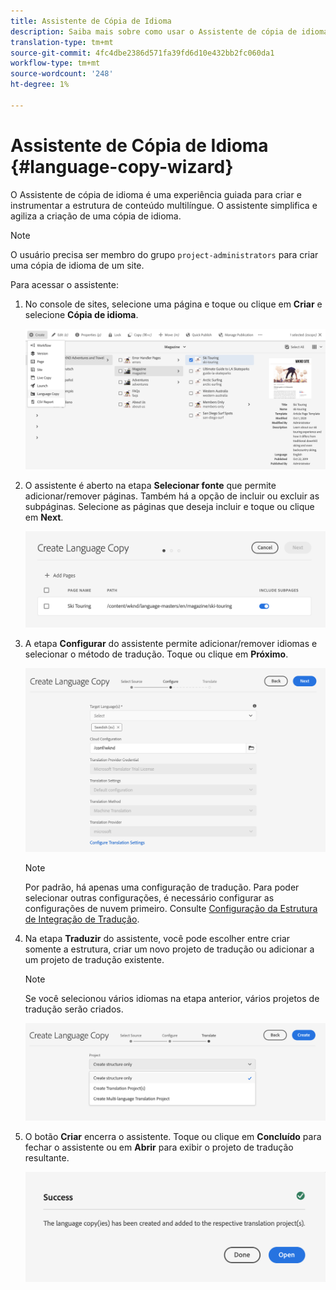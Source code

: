 ```yaml
---
title: Assistente de Cópia de Idioma
description: Saiba mais sobre como usar o Assistente de cópia de idioma no AEM.
translation-type: tm+mt
source-git-commit: 4fc4dbe2386d571fa39fd6d10e432bb2fc060da1
workflow-type: tm+mt
source-wordcount: '248'
ht-degree: 1%

---
```



# Assistente de Cópia de Idioma {#language-copy-wizard}

O Assistente de cópia de idioma é uma experiência guiada para criar e instrumentar a estrutura de conteúdo multilíngue. O assistente simplifica e agiliza a criação de uma cópia de idioma.

>[!NOTE]
>
>O usuário precisa ser membro do grupo `project-administrators` para criar uma cópia de idioma de um site.

Para acessar o assistente:

1. No console de sites, selecione uma página e toque ou clique em **Criar** e selecione **Cópia de idioma**.

   ![Criar cópia de idioma do assistente](../assets/language-copy-wizard.png)

1. O assistente é aberto na etapa **Selecionar fonte** que permite adicionar/remover páginas. Também há a opção de incluir ou excluir as subpáginas. Selecione as páginas que deseja incluir e toque ou clique em **Next**.

   ![Adicionar páginas com o assistente](../assets/language-copy-wizard-add-pages.png)

1. A etapa **Configurar** do assistente permite adicionar/remover idiomas e selecionar o método de tradução. Toque ou clique em **Próximo**.

   ![Configurar etapa do assistente](../assets/language-copy-wizard-configure.png)

   >[!NOTE]
   >
   >Por padrão, há apenas uma configuração de tradução. Para poder selecionar outras configurações, é necessário configurar as configurações de nuvem primeiro. Consulte [Configuração da Estrutura de Integração de Tradução](integration-framework.md).

1. Na etapa **Traduzir** do assistente, você pode escolher entre criar somente a estrutura, criar um novo projeto de tradução ou adicionar a um projeto de tradução existente.

   >[!NOTE]
   >
   >Se você selecionou vários idiomas na etapa anterior, vários projetos de tradução serão criados.

   ![Etapa de tradução do assistente](../assets/language-copy-wizard-translate.png)

1. O botão **Criar** encerra o assistente. Toque ou clique em **Concluído** para fechar o assistente ou em **Abrir** para exibir o projeto de tradução resultante.

   ![Encerrar assistente](../assets/language-copy-wizard-done.png)
